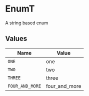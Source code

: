 # EnumT

A string based enum


## Values

| Name            | Value           |
| --------------- | --------------- |
| `ONE`           | one             |
| `TWO`           | two             |
| `THREE`         | three           |
| `FOUR_AND_MORE` | four_and_more   |